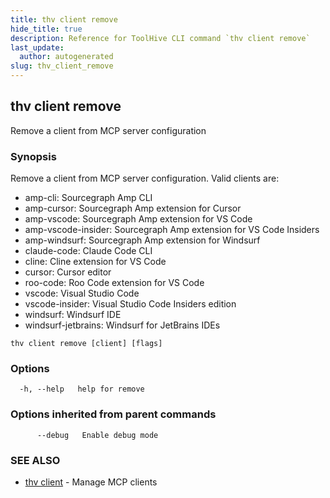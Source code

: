 ```yaml
---
title: thv client remove
hide_title: true
description: Reference for ToolHive CLI command `thv client remove`
last_update:
  author: autogenerated
slug: thv_client_remove
---
```


## thv client remove

Remove a client from MCP server configuration

### Synopsis

Remove a client from MCP server configuration.
Valid clients are:
  - amp-cli: Sourcegraph Amp CLI
  - amp-cursor: Sourcegraph Amp extension for Cursor
  - amp-vscode: Sourcegraph Amp extension for VS Code
  - amp-vscode-insider: Sourcegraph Amp extension for VS Code Insiders
  - amp-windsurf: Sourcegraph Amp extension for Windsurf
  - claude-code: Claude Code CLI
  - cline: Cline extension for VS Code
  - cursor: Cursor editor
  - roo-code: Roo Code extension for VS Code
  - vscode: Visual Studio Code
  - vscode-insider: Visual Studio Code Insiders edition
  - windsurf: Windsurf IDE
  - windsurf-jetbrains: Windsurf for JetBrains IDEs

```
thv client remove [client] [flags]
```

### Options

```
  -h, --help   help for remove
```

### Options inherited from parent commands

```
      --debug   Enable debug mode
```

### SEE ALSO

* [thv client](thv_client.md)	 - Manage MCP clients

